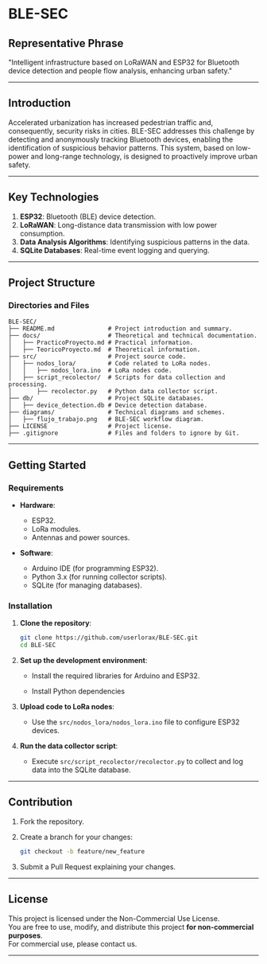 # BLE-SEC

## Representative Phrase

"Intelligent infrastructure based on LoRaWAN and ESP32 for Bluetooth device detection and people flow analysis, enhancing urban safety."

---

## Introduction

Accelerated urbanization has increased pedestrian traffic and, consequently, security risks in cities. BLE-SEC addresses this challenge by detecting and anonymously tracking Bluetooth devices, enabling the identification of suspicious behavior patterns. This system, based on low-power and long-range technology, is designed to proactively improve urban safety.

---

## Key Technologies

1. **ESP32**: Bluetooth (BLE) device detection.
2. **LoRaWAN**: Long-distance data transmission with low power consumption.
3. **Data Analysis Algorithms**: Identifying suspicious patterns in the data.
4. **SQLite Databases**: Real-time event logging and querying.

---

## Project Structure

### Directories and Files

```plaintext
BLE-SEC/
├── README.md               # Project introduction and summary.
├── docs/                   # Theoretical and technical documentation.
│   ├── PracticoProyecto.md # Practical information.
│   ├── TeoricoProyecto.md  # Theoretical information.
├── src/                    # Project source code.
│   ├── nodos_lora/         # Code related to LoRa nodes.
│   │   ├── nodos_lora.ino  # LoRa nodes code.
│   ├── script_recolector/  # Scripts for data collection and processing.
│       ├── recolector.py   # Python data collector script.
├── db/                     # Project SQLite databases.
│   ├── device_detection.db # Device detection database.
├── diagrams/               # Technical diagrams and schemes.
│   ├── flujo_trabajo.png   # BLE-SEC workflow diagram.
├── LICENSE                 # Project license.
├── .gitignore              # Files and folders to ignore by Git.
```

---

## Getting Started

### Requirements

- **Hardware**:
    
    - ESP32.
    - LoRa modules.
    - Antennas and power sources.
- **Software**:
    
    - Arduino IDE (for programming ESP32).
    - Python 3.x (for running collector scripts).
    - SQLite (for managing databases).

### Installation

1. **Clone the repository**:
    
    ```bash
    git clone https://github.com/userlorax/BLE-SEC.git
    cd BLE-SEC
    ```
    
2. **Set up the development environment**:
    
    - Install the required libraries for Arduino and ESP32.
        
    - Install Python dependencies
        
        
3. **Upload code to LoRa nodes**:
    
    - Use the `src/nodos_lora/nodos_lora.ino` file to configure ESP32 devices.
4. **Run the data collector script**:
    
    - Execute `src/script_recolector/recolector.py` to collect and log data into the SQLite database.

---

## Contribution

1. Fork the repository.
    
2. Create a branch for your changes:
    
    ```bash
    git checkout -b feature/new_feature
    ```
    
3. Submit a Pull Request explaining your changes.
    

---

## License

This project is licensed under the Non-Commercial Use License.  
You are free to use, modify, and distribute this project **for non-commercial purposes**.  
For commercial use, please contact us.


---
